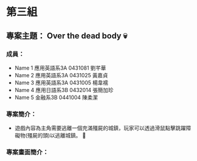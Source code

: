 # 第三組
## 專案主題： Over the dead body :skull:

### 成員：

* Name 1 應用英語系3A 0431081 劉芊華 
* Name 2 應用英語系3A 0431025 黃嘉貞
* Name 3 應用英語系3A 0431005 楊韋襦
* Name 4 應用日語系3B 0432014 張簡加珍
* Name 5 金融系3B 0441004 陳柔潔

### 專案簡介：

* 遊戲內容為主角需要逃離一個充滿殭屍的城鎮，玩家可以透過滑鼠點擊跳躍障礙物(殭屍的頭)以逃離城鎮。 :runner:

### 專案畫面簡介：


